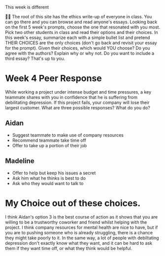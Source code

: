 This week is different

🤷‍♂️ The root of this site has the ethics write-up of everyone in class. You can go there and you can browse and read anyone's essays. Looking back on the first 5 week's prompts, choose the one that resonated with you most. Pick two other students in class and read their options and their choices. In this week's essay, summarize each with a simple bullet list and pretend THEIR CHOICES are the only choices (don't go back and revisit your essay for the prompt). Given their choices, which would YOU choose? Do you agree with the authors? Explain why or why not. Do you want to include a third essay? That's up to you.

# Week 4 Peer Response
While working a project under intense budget and time pressures, a key teammate shares with you in confidence that he is suffering from debilitating depression. If this project fails, your company will lose their largest customer. What are three possible responses? What do you do?

## Aidan
* Suggest teammate to make use of company resources
* Recommend teammate take time off
* Offer to take up a portion of their job

## Madeline
* Offer to help but keep his issues a secret 
* Ask him what he thinks is best to do
* Ask who they would want to talk to

# My Choice out of these choices.
I think Aidan's option 3 is the best course of action as it shows that you are willing to be a trustworthy coworker and friend whilst helping with the project. I think company resources for mental health are nice to have, but if you are to pushing someone who is already struggling, there is a chance they might take poorly to it. In the same way, a lot of people with debiltating depression don't exactly know what they want, and it can be hard to ask them if they want time off, or what they think would be helpful.
